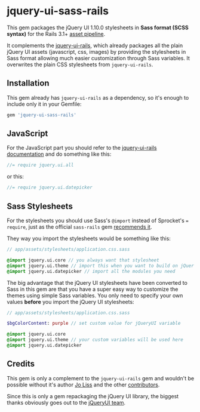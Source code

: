 # jquery-ui-sass-rails

This gem packages the jQuery UI 1.10.0 stylesheets in **Sass format (SCSS syntax)** for the Rails 3.1+ [asset
pipeline](http://guides.rubyonrails.org/asset_pipeline.html).

It complements the [jquery-ui-rails](https://github.com/joliss/jquery-ui-rails), which already packages all the plain jQuery UI assets (javascript, css, images) by providing the stylesheets in Sass format allowing much easier customization through Sass variables.  It overwrites the plain CSS stylesheets from `jquery-ui-rails`.

## Installation

This gem already has `jquery-ui-rails` as a dependency, so it's enough to include only it in your Gemfile:

```ruby
gem 'jquery-ui-sass-rails'
```

## JavaScript

For the JavaScript part you should refer to the [jquery-ui-rails documentation](https://github.com/joliss/jquery-ui-rails) and do something like this:

```javascript
//= require jquery.ui.all
```

or this:

```javascript
//= require jquery.ui.datepicker
```

## Sass Stylesheets

For the stylesheets you should use Sass's `@import` instead of Sprocket's `= require`, just as the official `sass-rails` gem [recommends it](https://github.com/rails/sass-rails#important-note).

They way you import the stylesheets would be something like this:

```sass
// app/assets/stylesheets/application.css.sass

@import jquery.ui.core // you always want that stylesheet
@import jquery.ui.theme // import this when you want to build on jQuer UI's themeing
@import jquery.ui.datepicker // import all the modules you need
```

The big advantage that the jQuery UI stylesheets have been converted to Sass in this gem are that you have a super easy way to customize the themes using simple Sass variables.  You only need to specify your own values **before** you import the jQuery UI stylesheets:

```sass
// app/assets/stylesheets/application.css.sass

$bgColorContent: purple // set custom value for jQueryUI variable

@import jquery.ui.core
@import jquery.ui.theme // your custom variables will be used here
@import jquery.ui.datepicker
```

## Credits

This gem is only a complement to the `jquery-ui-rails` gem and wouldn't be possible without it's author [Jo Liss](https://github.com/joliss) and the other [contributors](https://github.com/joliss/jquery-ui-rails/contributors).

Since this is only a gem repackaging the jQuery UI library, the biggest thanks obviously goes out to the [jQueryUI team](http://jqueryui.com/about/).